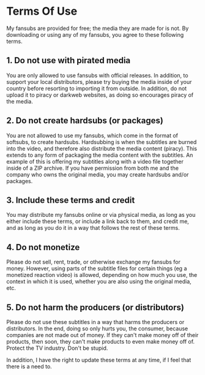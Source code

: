 # Terms Of Use
My fansubs are provided for free; the media they are made for is not. By downloading or using any of my fansubs, you agree to these following terms.

## 1. Do not use with pirated media
You are only allowed to use fansubs with official releases. In addition, to support your local distributors, please try buying the media inside of your country before resorting to importing it from outside. In addition, do not upload it to piracy or darkweb websites, as doing so encourages piracy of the media.

## 2. Do not create hardsubs (or packages)
You are not allowed to use my fansubs, which come in the format of softsubs, to create hardsubs. Hardsubbing is when the subtitles are burned into the video, and therefore also distribute the media content (piracy). This extends to any form of packaging the media content with the subtitles. An example of this is offering my subtitles along with a video file together inside of a ZIP archive. If you have permission from both me and the company who owns the original media, you may create hardsubs and/or packages.

## 3. Include these terms and credit
You may distribute my fansubs online or via physical media, as long as you either include these terms, or include a link back to them, and credit me, and as long as you do it in a way that follows the rest of these terms.

## 4. Do not monetize
Please do not sell, rent, trade, or otherwise exchange my fansubs for money. However, using parts of the subtitle files for certain things (eg a monetized reaction video) is allowed, depending on how much you use, the context in which it is used, whether you are also using the original media, etc.

## 5. Do not harm the producers (or distributors)
Please do not use these subtitles in a way that harms the producers or distributors. In the end, doing so only hurts you, the consumer, because companies are not made out of money. If they can't make money off of their products, then soon, they can't make products to even make money off of. Protect the TV industry. Don't be stupid.


In addition, I have the right to update these terms at any time, if I feel that there is a need to.